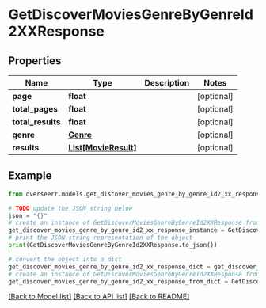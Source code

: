 # GetDiscoverMoviesGenreByGenreId2XXResponse


## Properties

Name | Type | Description | Notes
------------ | ------------- | ------------- | -------------
**page** | **float** |  | [optional] 
**total_pages** | **float** |  | [optional] 
**total_results** | **float** |  | [optional] 
**genre** | [**Genre**](Genre.md) |  | [optional] 
**results** | [**List[MovieResult]**](MovieResult.md) |  | [optional] 

## Example

```python
from overseerr.models.get_discover_movies_genre_by_genre_id2_xx_response import GetDiscoverMoviesGenreByGenreId2XXResponse

# TODO update the JSON string below
json = "{}"
# create an instance of GetDiscoverMoviesGenreByGenreId2XXResponse from a JSON string
get_discover_movies_genre_by_genre_id2_xx_response_instance = GetDiscoverMoviesGenreByGenreId2XXResponse.from_json(json)
# print the JSON string representation of the object
print(GetDiscoverMoviesGenreByGenreId2XXResponse.to_json())

# convert the object into a dict
get_discover_movies_genre_by_genre_id2_xx_response_dict = get_discover_movies_genre_by_genre_id2_xx_response_instance.to_dict()
# create an instance of GetDiscoverMoviesGenreByGenreId2XXResponse from a dict
get_discover_movies_genre_by_genre_id2_xx_response_from_dict = GetDiscoverMoviesGenreByGenreId2XXResponse.from_dict(get_discover_movies_genre_by_genre_id2_xx_response_dict)
```
[[Back to Model list]](../README.md#documentation-for-models) [[Back to API list]](../README.md#documentation-for-api-endpoints) [[Back to README]](../README.md)


